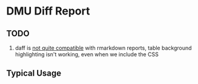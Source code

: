 # DMU Diff Report

## TODO
 1. daff is [not quite compatible](https://github.com/edwindj/daff/issues/3) with rmarkdown reports, table background highlighting isn't working, even when we include the CSS


## Typical Usage


```r

```

